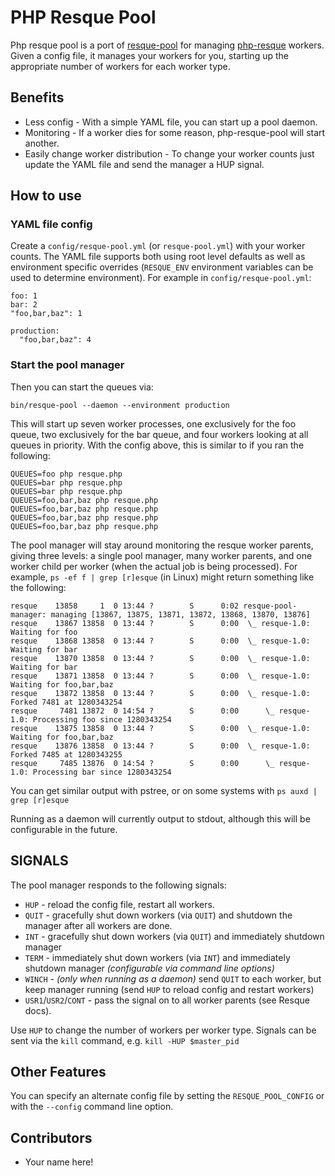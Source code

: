 PHP Resque Pool
===============

Php resque pool is a port of [resque-pool](http://github.com/nevans/resque-pool)
for managing [php-resque](http://github.com/chrisboulton/php-resque) workers.
Given a config file, it manages your workers for you, starting up the appropriate
number of workers for each worker type.

Benefits
---------

* Less config - With a simple YAML file, you can start up a pool daemon.
* Monitoring - If a worker dies for some reason, php-resque-pool will start
  another.
* Easily change worker distribution - To change your worker counts just update
  the YAML file and send the manager a HUP signal.

How to use
----------

### YAML file config

Create a `config/resque-pool.yml` (or `resque-pool.yml`) with your worker
counts.  The YAML file supports both using root level defaults as well as
environment specific overrides (`RESQUE_ENV` environment variables can be
 used to determine environment).  For example in `config/resque-pool.yml`:

    foo: 1
    bar: 2
    "foo,bar,baz": 1

    production:
      "foo,bar,baz": 4
### Start the pool manager

Then you can start the queues via:

    bin/resque-pool --daemon --environment production

This will start up seven worker processes, one exclusively for the foo queue,
two exclusively for the bar queue, and four workers looking at all queues in
priority.  With the config above, this is similar to if you ran the following:

    QUEUES=foo php resque.php
    QUEUES=bar php resque.php
    QUEUES=bar php resque.php
    QUEUES=foo,bar,baz php resque.php
    QUEUES=foo,bar,baz php resque.php
    QUEUES=foo,bar,baz php resque.php
    QUEUES=foo,bar,baz php resque.php

The pool manager will stay around monitoring the resque worker parents, giving
three levels: a single pool manager, many worker parents, and one worker child
per worker (when the actual job is being processed).  For example, `ps -ef f |
grep [r]esque` (in Linux) might return something like the following:

    resque    13858     1  0 13:44 ?        S      0:02 resque-pool-manager: managing [13867, 13875, 13871, 13872, 13868, 13870, 13876]
    resque    13867 13858  0 13:44 ?        S      0:00  \_ resque-1.0: Waiting for foo
    resque    13868 13858  0 13:44 ?        S      0:00  \_ resque-1.0: Waiting for bar
    resque    13870 13858  0 13:44 ?        S      0:00  \_ resque-1.0: Waiting for bar
    resque    13871 13858  0 13:44 ?        S      0:00  \_ resque-1.0: Waiting for foo,bar,baz
    resque    13872 13858  0 13:44 ?        S      0:00  \_ resque-1.0: Forked 7481 at 1280343254
    resque     7481 13872  0 14:54 ?        S      0:00      \_ resque-1.0: Processing foo since 1280343254
    resque    13875 13858  0 13:44 ?        S      0:00  \_ resque-1.0: Waiting for foo,bar,baz
    resque    13876 13858  0 13:44 ?        S      0:00  \_ resque-1.0: Forked 7485 at 1280343255
    resque     7485 13876  0 14:54 ?        S      0:00      \_ resque-1.0: Processing bar since 1280343254

You can get similar output with pstree, or on some systems with `ps auxd | grep [r]esque`

Running as a daemon will currently output to stdout, although this will be configurable
in the future.

SIGNALS
-------

The pool manager responds to the following signals:

* `HUP`   - reload the config file, restart all workers.
* `QUIT`  - gracefully shut down workers (via `QUIT`) and shutdown the manager
  after all workers are done.
* `INT`   - gracefully shut down workers (via `QUIT`) and immediately shutdown manager
* `TERM`  - immediately shut down workers (via `INT`) and immediately shutdown manager
  _(configurable via command line options)_
* `WINCH` - _(only when running as a daemon)_ send `QUIT` to each worker, but
  keep manager running (send `HUP` to reload config and restart workers)
* `USR1`/`USR2`/`CONT` - pass the signal on to all worker parents (see Resque docs).

Use `HUP` to change the number of workers per worker type.  Signals can be sent via the
 `kill` command, e.g. `kill -HUP $master_pid`

Other Features
--------------

You can specify an alternate config file by setting the `RESQUE_POOL_CONFIG` or
with the `--config` command line option.

Contributors
------------

* Your name here!
